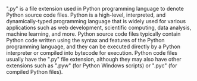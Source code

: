 ".py" is a file extension used in Python programming language to denote Python source code files. Python is a high-level, interpreted, and dynamically-typed programming language that is widely used for various applications such as web development, scientific computing, data analysis, machine learning, and more. Python source code files typically contain Python code written using the syntax and features of the Python programming language, and they can be executed directly by a Python interpreter or compiled into bytecode for execution. Python code files usually have the ".py" file extension, although they may also have other extensions such as ".pyw" (for Python Windows scripts) or ".pyc" (for compiled Python files).